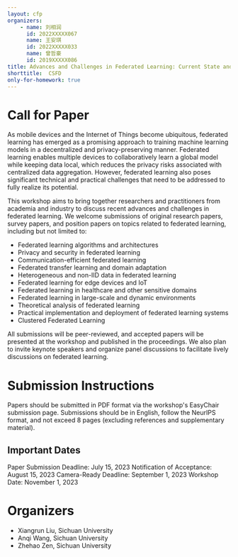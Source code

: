 ```yaml
---
layout: cfp
organizers:
    - name: 刘相润
      id: 2022XXXXX067
      name: 王安琪
      id: 2022XXXXX033
      name: 曾哲豪
      id: 2019XXXXX086
title: Advances and Challenges in Federated Learning: Current State and Future Directions
shorttitle:  CSFD
only-for-homework: true
---
```


# Call for Paper

As mobile devices and the Internet of Things become ubiquitous, federated learning has emerged as a promising approach to training machine learning models in a decentralized and privacy-preserving manner. Federated learning enables multiple devices to collaboratively learn a global model while keeping data local, which reduces the privacy risks associated with centralized data aggregation. However, federated learning also poses significant technical and practical challenges that need to be addressed to fully realize its potential.

This workshop aims to bring together researchers and practitioners from academia and industry to discuss recent advances and challenges in federated learning. We welcome submissions of original research papers, survey papers, and position papers on topics related to federated learning, including but not limited to:

- Federated learning algorithms and architectures
- Privacy and security in federated learning
- Communication-efficient federated learning
- Federated transfer learning and domain adaptation
- Heterogeneous and non-IID data in federated learning
- Federated learning for edge devices and IoT
- Federated learning in healthcare and other sensitive domains
- Federated learning in large-scale and dynamic environments
- Theoretical analysis of federated learning
- Practical implementation and deployment of federated learning systems
- Clustered Federated Learning

All submissions will be peer-reviewed, and accepted papers will be presented at the workshop and published in the proceedings. We also plan to invite keynote speakers and organize panel discussions to facilitate lively discussions on federated learning.

# Submission Instructions

Papers should be submitted in PDF format via the workshop's EasyChair submission page. Submissions should be in English, follow the NeurIPS format, and not exceed 8 pages (excluding references and supplementary material).

## Important Dates

Paper Submission Deadline: July 15, 2023
Notification of Acceptance: August 15, 2023
Camera-Ready Deadline: September 1, 2023
Workshop Date: November 1, 2023

# Organizers

- Xiangrun Liu, Sichuan University
- Anqi Wang, Sichuan University
- Zhehao Zen, Sichuan University


